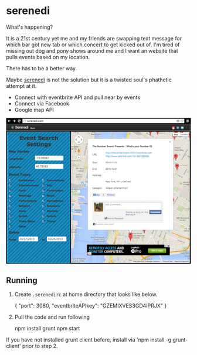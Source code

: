 serenedi
========

What's happening?

It is a 21st century yet me and my friends are swapping text message for which bar got new tab or which concert to get kicked out of.  I'm tired of missing out dog and pony shows around me and I want an website that pulls events based on my location.   

There has to be a better way.  

Maybe [serenedi](http://serenedi.com) is not the solution but it is a twisted soul's phathetic attempt at it.


 * Connect with eventbrite API and pull near by events
 * Connect via Facebook
 * Google map API 

![Screenshot](/screenshot.png)


Running
-------

1. Create `.serenedirc` at home directory that looks like below.

	{
	    "port": 3080,
	    "eventbriteAPIkey": "GZEMIXVES3GD4IPRJX"
	}

2. Pull the code and run following

	npm install
	grunt
	npm start

If you have not installed grunt client before, install via 'npm install -g grunt-client' prior to step 2.
